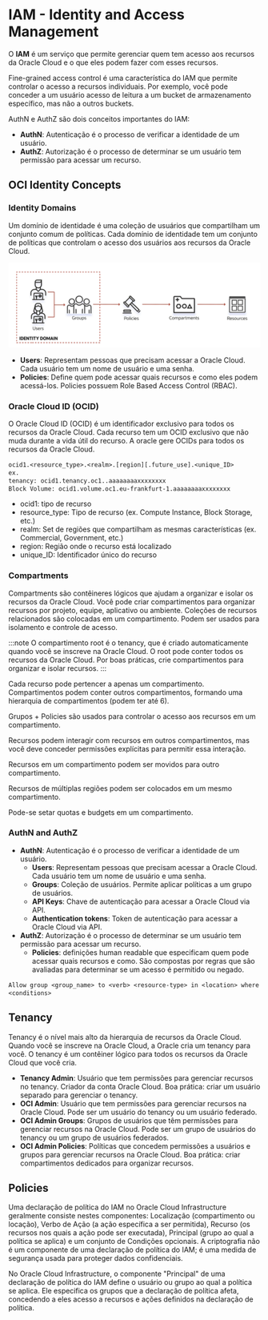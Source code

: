 # IAM - Identity and Access Management

O **IAM** é um serviço que permite gerenciar quem tem acesso aos recursos da Oracle Cloud e o que eles podem fazer com esses recursos.

Fine-grained access control é uma característica do IAM que permite controlar o acesso a recursos individuais. Por exemplo, você pode conceder a um usuário acesso de leitura a um bucket de armazenamento específico, mas não a outros buckets.

AuthN e AuthZ são dois conceitos importantes do IAM:

- **AuthN**: Autenticação é o processo de verificar a identidade de um usuário.
- **AuthZ**: Autorização é o processo de determinar se um usuário tem permissão para acessar um recurso.

## OCI Identity Concepts

### Identity Domains

Um domínio de identidade é uma coleção de usuários que compartilham um conjunto comum de políticas. Cada domínio de identidade tem um conjunto de políticas que controlam o acesso dos usuários aos recursos da Oracle Cloud.

![Identity Domains](./images/identity-domain.png)

- **Users**: Representam pessoas que precisam acessar a Oracle Cloud. Cada usuário tem um nome de usuário e uma senha.
- **Policies**: Define quem pode acessar quais recursos e como eles podem acessá-los. Policies possuem Role Based Access Control (RBAC).


### Oracle Cloud ID (OCID)

O Oracle Cloud ID (OCID) é um identificador exclusivo para todos os recursos da Oracle Cloud. Cada recurso tem um OCID exclusivo que não muda durante a vida útil do recurso. A oracle gere OCIDs para todos os recursos da Oracle Cloud.

```plaintext
ocid1.<resource_type>.<realm>.[region][.future_use].<unique_ID>
ex. 
tenancy: ocid1.tenancy.oc1..aaaaaaaaxxxxxxxx
Block Volume: ocid1.volume.oc1.eu-frankfurt-1.aaaaaaaaxxxxxxxx
```
- ocid1: tipo de recurso
- resource_type: Tipo de recurso (ex. Compute Instance, Block Storage, etc.)
- realm: Set de regiões que compartilham as mesmas características (ex. Commercial, Government, etc.)
- region: Região onde o recurso está localizado
- unique_ID: Identificador único do recurso

### Compartments

Compartments são contêineres lógicos que ajudam a organizar e isolar os recursos da Oracle Cloud. Você pode criar compartimentos para organizar recursos por projeto, equipe, aplicativo ou ambiente. Coleções de recursos relacionados são colocadas em um compartimento. Podem ser usados para isolamento e controle de acesso.

:::note
O compartimento root é o tenancy, que é criado automaticamente quando você se inscreve na Oracle Cloud.
O root pode conter todos os recursos da Oracle Cloud.
Por boas práticas, crie compartimentos para organizar e isolar recursos.
:::

Cada recurso pode pertencer a apenas um compartimento. Compartimentos podem conter outros compartimentos, formando uma hierarquia de compartimentos (podem ter até 6).

Grupos + Policies são usados para controlar o acesso aos recursos em um compartimento.

Recursos podem interagir com recursos em outros compartimentos, mas você deve conceder permissões explícitas para permitir essa interação.

Recursos em um compartimento podem ser movidos para outro compartimento.

Recursos de múltiplas regiões podem ser colocados em um mesmo compartimento.

Pode-se setar quotas e budgets em um compartimento.

### AuthN and AuthZ

- **AuthN**: Autenticação é o processo de verificar a identidade de um usuário.
  - **Users**: Representam pessoas que precisam acessar a Oracle Cloud. Cada usuário tem um nome de usuário e uma senha.
  - **Groups**: Coleção de usuários. Permite aplicar políticas a um grupo de usuários.
  - **API Keys**: Chave de autenticação para acessar a Oracle Cloud via API.
  - **Authentication tokens**: Token de autenticação para acessar a Oracle Cloud via API.
- **AuthZ**: Autorização é o processo de determinar se um usuário tem permissão para acessar um recurso.
  - **Policies**: definições human readable que especificam quem pode acessar quais recursos e como. São compostas por regras que são avaliadas para determinar se um acesso é permitido ou negado.

``` plaintext
Allow group <group_name> to <verb> <resource-type> in <location> where <conditions>
```

## Tenancy

Tenancy é o nível mais alto da hierarquia de recursos da Oracle Cloud. Quando você se inscreve na Oracle Cloud, a Oracle cria um tenancy para você. O tenancy é um contêiner lógico para todos os recursos da Oracle Cloud que você cria.

- **Tenancy Admin**: Usuário que tem permissões para gerenciar recursos no tenancy. Criador da conta Oracle Cloud. Boa prática: criar um usuário separado para gerenciar o tenancy.
- **OCI Admin**: Usuário que tem permissões para gerenciar recursos na Oracle Cloud. Pode ser um usuário do tenancy ou um usuário federado.
- **OCI Admin Groups**: Grupos de usuários que têm permissões para gerenciar recursos na Oracle Cloud. Pode ser um grupo de usuários do tenancy ou um grupo de usuários federados.
- **OCI Admin Policies**: Políticas que concedem permissões a usuários e grupos para gerenciar recursos na Oracle Cloud. Boa prática: criar compartimentos dedicados para organizar recursos.

## Policies

Uma declaração de política do IAM no Oracle Cloud Infrastructure geralmente consiste nestes componentes: Localização (compartimento ou locação), Verbo de Ação (a ação específica a ser permitida), Recurso (os recursos nos quais a ação pode ser executada), Principal (grupo ao qual a política se aplica) e um conjunto de Condições opcionais. A criptografia não é um componente de uma declaração de política do IAM; é uma medida de segurança usada para proteger dados confidenciais.

No Oracle Cloud Infrastructure, o componente "Principal" de uma declaração de política do IAM define o usuário ou grupo ao qual a política se aplica. Ele especifica os grupos que a declaração de política afeta, concedendo a eles acesso a recursos e ações definidos na declaração de política.
